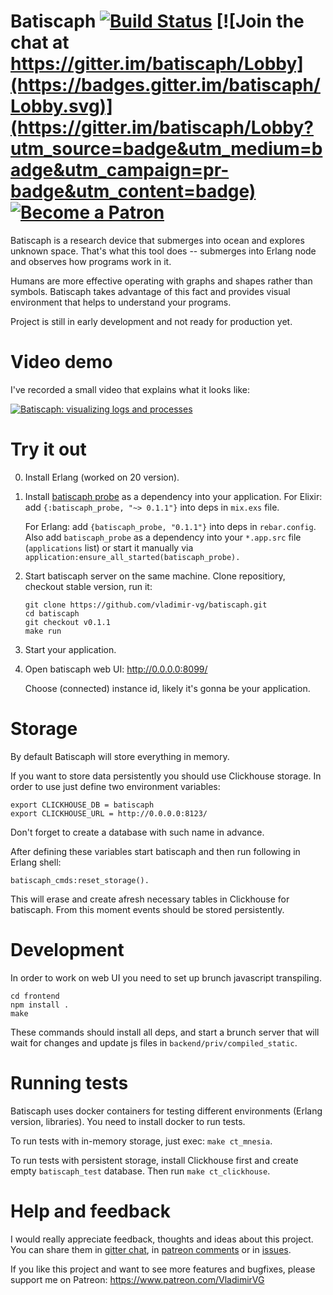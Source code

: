 # Batiscaph [![Build Status](https://travis-ci.com/vladimir-vg/batiscaph.svg?branch=master)](https://travis-ci.com/vladimir-vg/batiscaph) [![Join the chat at https://gitter.im/batiscaph/Lobby](https://badges.gitter.im/batiscaph/Lobby.svg)](https://gitter.im/batiscaph/Lobby?utm_source=badge&utm_medium=badge&utm_campaign=pr-badge&utm_content=badge) [![Become a Patron](https://pp.userapi.com/c846016/v846016003/50faf/0W4mEbYb_5s.jpg)](https://www.patreon.com/VladimirVG)

Batiscaph is a research device that submerges into ocean and explores unknown space.
That's what this tool does -- submerges into Erlang node and observes how programs work in it.

Humans are more effective operating with graphs and shapes rather than symbols.
Batiscaph takes advantage of this fact and provides visual environment that
helps to understand your programs.

Project is still in early development and not ready for production yet.

# Video demo

I've recorded a small video that explains what it looks like:

[![Batiscaph: visualizing logs and processes](https://img.youtube.com/vi/VNr7o9eg4Ck/0.jpg)](https://www.youtube.com/watch?v=VNr7o9eg4Ck)

# Try it out

0. Install Erlang (worked on 20 version).

1. Install [batiscaph probe](https://github.com/vladimir-vg/batiscaph_probe) as a dependency into your application.
   For Elixir: add `{:batiscaph_probe, "~> 0.1.1"}` into deps in `mix.exs` file.
   
   For Erlang: add `{batiscaph_probe, "0.1.1"}` into deps in `rebar.config`.
   Also add `batiscaph_probe` as a dependency into your `*.app.src` file (`applications` list) or start it manually via `application:ensure_all_started(batiscaph_probe).`

2. Start batiscaph server on the same machine.
   Clone repositiory, checkout stable version, run it:
   ```
   git clone https://github.com/vladimir-vg/batiscaph.git
   cd batiscaph
   git checkout v0.1.1
   make run
   ```

3. Start your application.

4. Open batiscaph web UI: http://0.0.0.0:8099/
   
   Choose (connected) instance id, likely it's gonna be your application.

# Storage

By default Batiscaph will store everything in memory.

If you want to store data persistently you should use Clickhouse storage.
In order to use just define two environment variables: 

```
export CLICKHOUSE_DB = batiscaph
export CLICKHOUSE_URL = http://0.0.0.0:8123/
```

Don't forget to create a database with such name in advance.

After defining these variables start batiscaph
and then run following in Erlang shell:

```
batiscaph_cmds:reset_storage().
```

This will erase and create afresh necessary tables in Clickhouse for batiscaph.
From this moment events should be stored persistently.

# Development

In order to work on web UI you need to set up brunch javascript transpiling.

```
cd frontend
npm install .
make
```

These commands should install all deps, and start a brunch server that will
wait for changes and update js files in `backend/priv/compiled_static`.

# Running tests

Batiscaph uses docker containers for testing different environments (Erlang version, libraries).
You need to install docker to run tests.

To run tests with in-memory storage, just exec: `make ct_mnesia`.

To run tests with persistent storage, install Clickhouse first and create empty `batiscaph_test` database.
Then run `make ct_clickhouse`.

# Help and feedback

I would really appreciate feedback, thoughts and ideas about this project.
You can share them in [gitter chat](https://gitter.im/batiscaph/Lobby), in [patreon comments](https://www.patreon.com/VladimirVG)
or in [issues](https://github.com/vladimir-vg/batiscaph/issues).

If you like this project and want to see more features and bugfixes,
please support me on Patreon: https://www.patreon.com/VladimirVG

